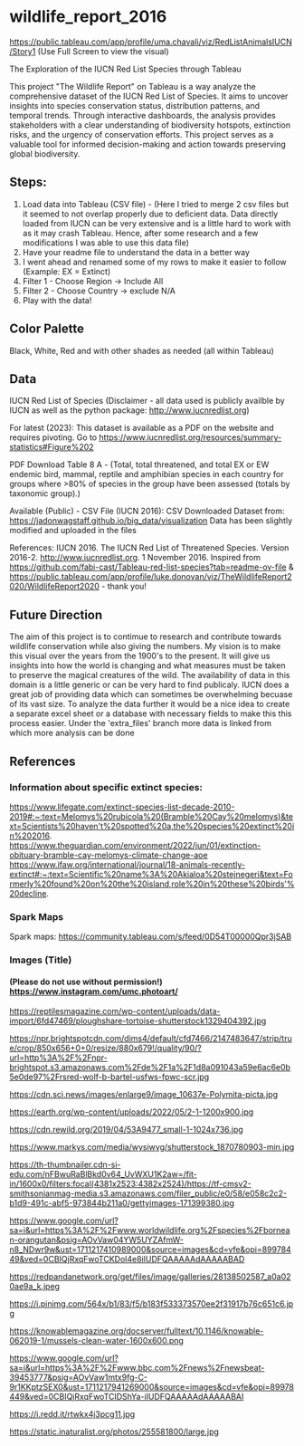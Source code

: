 # wildlife_report_2016
https://public.tableau.com/app/profile/uma.chavali/viz/RedListAnimalsIUCN/Story1
(Use Full Screen to view the visual)

The Exploration of the IUCN Red List Species through Tableau 

This project "The Wildlife Report" on Tableau is a way analyze the comprehensive dataset of the IUCN Red List of Species. It aims to uncover insights into species conservation status, distribution patterns, and temporal trends. Through interactive dashboards, the analysis provides stakeholders with a clear understanding of biodiversity hotspots, extinction risks, and the urgency of conservation efforts. This project serves as a valuable tool for informed decision-making and action towards preserving global biodiversity.

## Steps:
1. Load data into Tableau (CSV file) - (Here I tried to merge 2 csv files but it seemed to not overlap properly due to deficient data. Data directly loaded from IUCN can be very extensive and is a little hard to work with as it may crash Tableau. Hence, after some research and a few modifications I was able to use this data file)
2. Have your readme file to understand the data in a better way
3. I went ahead and renamed some of my rows to make it easier to follow (Example: EX = Extinct)
4. Filter 1 - Choose Region → Include All
5. Filter 2 - Choose Country → exclude N/A
6. Play with the data!

## Color Palette
Black, White, Red and with other shades as needed (all within Tableau)

## Data
IUCN Red List of Species 
(Disclaimer - all data used is publicly availble by IUCN as well as the python package: http://www.iucnredlist.org)

For latest (2023):
This dataset is available as a PDF on the website and requires pivoting.
Go to https://www.iucnredlist.org/resources/summary-statistics#Figure%202

PDF Download Table 8 A - (Total, total threatened, and total EX or EW endemic bird, mammal, reptile and amphibian species in each country for groups where >80% of species in the group have been assessed (totals by taxonomic group).)

Available (Public) - CSV File (IUCN 2016):
CSV Downloaded Dataset from: https://jadonwagstaff.github.io/big_data/visualization 
Data has been slightly modified and uploaded in the files

References: IUCN 2016. The IUCN Red List of Threatened Species. Version 2016-2. http://www.iucnredlist.org. 1 November 2016.
Inspired from https://github.com/fabi-cast/Tableau-red-list-species?tab=readme-ov-file & https://public.tableau.com/app/profile/luke.donovan/viz/TheWildlifeReport2020/WildlifeReport2020 - thank you!

## Future Direction
The aim of this project is to contimue to research and contribute towards wildlife conservation while also giving the numbers. My vision is to make this visual over the years from the 1900's to the present. It will give us insights into how the world is changing and what measures must be taken to preserve the magical creatures of the wild. 
The availability of data in this domain is a little generic or can be very hard to find publicaly. IUCN does a great job of providing data which can sometimes be overwhelming becuase of its vast size. To analyze the data further it would be a nice idea to create a separate excel sheet or a database with necessary fields to make this this process easier.
Under the 'extra_files' branch more data is linked from which more analysis can be done


## References
### Information about specific extinct species: 
https://www.lifegate.com/extinct-species-list-decade-2010-2019#:~:text=Melomys%20rubicola%20(Bramble%20Cay%20melomys)&text=Scientists%20haven't%20spotted%20a,the%20species%20extinct%20in%202016.
https://www.theguardian.com/environment/2022/jun/01/extinction-obituary-bramble-cay-melomys-climate-change-aoe
https://www.ifaw.org/international/journal/18-animals-recently-extinct#:~:text=Scientific%20name%3A%20Akialoa%20stejnegeri&text=Formerly%20found%20on%20the%20island,role%20in%20these%20birds'%20decline.

### Spark Maps
Spark maps: https://community.tableau.com/s/feed/0D54T00000Qpr3jSAB

### Images (Title)
#### (Please do not use without permission!) https://www.instagram.com/umc.photoart/

https://reptilesmagazine.com/wp-content/uploads/data-import/6fd47469/ploughshare-tortoise-shutterstock1329404392.jpg

https://npr.brightspotcdn.com/dims4/default/cfd7466/2147483647/strip/true/crop/850x656+0+0/resize/880x679!/quality/90/?url=http%3A%2F%2Fnpr-brightspot.s3.amazonaws.com%2Fde%2F1a%2F1d8a091043a59e6ac6e0b5e0de97%2Frsred-wolf-b-bartel-usfws-fpwc-scr.jpg

https://cdn.sci.news/images/enlarge9/image_10637e-Polymita-picta.jpg

https://earth.org/wp-content/uploads/2022/05/2-1-1200x900.jpg

https://cdn.rewild.org/2019/04/53A9477_small-1-1024x736.jpg

https://www.markys.com/media/wysiwyg/shutterstock_1870780903-min.jpg

https://th-thumbnailer.cdn-si-edu.com/nFBwuRaBlBkd0v64_UvWXU1K2aw=/fit-in/1600x0/filters:focal(4381x2523:4382x2524)/https://tf-cmsv2-smithsonianmag-media.s3.amazonaws.com/filer_public/e0/58/e058c2c2-b1d9-491c-abf5-973844b211a0/gettyimages-171399380.jpg

https://www.google.com/url?sa=i&url=https%3A%2F%2Fwww.worldwildlife.org%2Fspecies%2Fbornean-orangutan&psig=AOvVaw04YW5UYZAfmW-n8_NDwr9w&ust=1711217410989000&source=images&cd=vfe&opi=89978449&ved=0CBIQjRxqFwoTCKDol4e8iIUDFQAAAAAdAAAAABAD

https://redpandanetwork.org/get/files/image/galleries/28138502587_a0a020ae9a_k.jpeg

https://i.pinimg.com/564x/b1/83/f5/b183f533373570ee2f31917b76c651c6.jpg

https://knowablemagazine.org/docserver/fulltext/10.1146/knowable-062019-1/mussels-clean-water-1600x600.png

https://www.google.com/url?sa=i&url=https%3A%2F%2Fwww.bbc.com%2Fnews%2Fnewsbeat-39453777&psig=AOvVaw1mtx9fg-C-9r1KKptzSEX0&ust=1711217941269000&source=images&cd=vfe&opi=89978449&ved=0CBIQjRxqFwoTCIDShYa-iIUDFQAAAAAdAAAAABAI

https://i.redd.it/rtwkx4j3pcg11.jpg

https://static.inaturalist.org/photos/255581800/large.jpg




